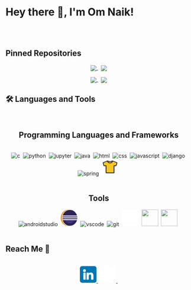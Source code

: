# Hey there 👋, I'm  Om Naik!





<!-- Boilerplate Ignore
**Nike1421/Nike1421** is a ✨ _special_ ✨ repository because its `README.md` (this file) appears on your GitHub profile.
Here are some ideas to get you started:
- 🔭 I’m currently working on ...
- 🌱 I’m currently learning ...
- 👯 I’m looking to collaborate on ...
- 🤔 I’m looking for help with ...
- 💬 Ask me about ...
- 📫 How to reach me: ...
- 😄 Pronouns: ...
- ⚡ Fun fact: ... -->


<br/>
<br/>

## Pinned Repositories
<p align="center">
    <a href="https://github.com/Nike1421/Decentralized-Ride-Hailing-System-using-Blockchain">
        <img width='49%' align="center"src="https://github-readme-stats.vercel.app/api/pin/?username=Nike1421&repo=Decentralized-Ride-Hailing-System-using-Blockchain&border_color=2D826D&bg_color=0D1117&title_color=6CD3BF&text_color=C9D1D9&icon_color=6CD3BF" />
    </a>
    <span>&nbsp;</span>
    <a href="https://github.com/Nike1421/Java-Session-Codes">
        <img width='49%' align="center"src="https://github-readme-stats.vercel.app/api/pin/?username=Nike1421&repo=Java-Session-Codes&border_color=2D826D&bg_color=0D1117&title_color=6CD3BF&text_color=C9D1D9&icon_color=6CD3BF" />
    </a>
</p>

<p align="center">
    <a href="">
        <img width='60.25%' align="center"src="https://github-readme-stats.vercel.app/api?username=Nike1421&&show_icons=true&title_color=ffffff&icon_color=bb2acf&text_color=daf7dc&bg_color=151515" />
    </a>
    <span>&nbsp;</span>
    <a href="">
        <img width='37.25%' align="center"src="https://github-readme-stats.vercel.app/api/top-langs/?username=Nike1421&count_private=true&theme=tokyonight&langs_count=3" />
    </a>
</p>

## 🛠️ Languages and Tools

<br/>

<div align="center">
    <h2 align="center">Programming Languages and Frameworks</h2>
    <br/>
    <img src="https://cdn.jsdelivr.net/gh/devicons/devicon/icons/c/c-original.svg" alt="c" width="45" height="45" />&nbsp;
    <img src="https://cdn.jsdelivr.net/gh/devicons/devicon/icons/python/python-original.svg" alt="python" width="45" height="45" />&nbsp;
    <img src="https://cdn.jsdelivr.net/gh/devicons/devicon/icons/jupyter/jupyter-original.svg" alt="jupyter" width="45" height="45" />&nbsp;
    <img src="https://cdn.jsdelivr.net/gh/devicons/devicon/icons/java/java-original.svg" alt="java" width="45" height="45" />&nbsp;
    <img src="https://cdn.jsdelivr.net/gh/devicons/devicon/icons/html5/html5-original.svg" alt="html" width="45" height="45" />&nbsp;
    <img src="https://cdn.jsdelivr.net/gh/devicons/devicon/icons/css3/css3-original.svg" alt="css" width="45" height="45" />&nbsp;
    <img src="https://cdn.jsdelivr.net/gh/devicons/devicon/icons/javascript/javascript-original.svg" alt="javascript" width="45" height="45" />&nbsp;
    <img src="https://cdn.jsdelivr.net/gh/devicons/devicon/icons/django/django-plain.svg" alt="django" width="45" height="45" />&nbsp;
    <img src="https://cdn.jsdelivr.net/gh/devicons/devicon/icons/spring/spring-original.svg" alt="spring" width="45" height="45" />&nbsp;
    <img src="https://github.com/Nike1421/Nike1421/blob/main/res/tools-and-framework-icons/jersey.png" alt="jersey" width="45" height="45" />&nbsp;
    <!-- <img src="https://cdn.jsdelivr.net/gh/devicons/devicon/icons/figma/figma-original.svg" alt="" width="45" height="45" />&nbsp; -->
</div>
<br/>
<div align="center">
    <h2 align="center">Tools</h2>
    <img src="https://cdn.jsdelivr.net/gh/devicons/devicon/icons/androidstudio/androidstudio-original.svg" alt="androidstudio" width="45" height="45" />&nbsp;
    <img src="https://github.com/Nike1421/Nike1421/blob/main/res/tools-and-framework-icons/eclipse.png" alt="eclipse" width="45" height="45" />&nbsp;
    <img src="https://cdn.jsdelivr.net/gh/devicons/devicon/icons/vscode/vscode-original.svg" alt="vscode" width="45" height="45" />&nbsp;
    <img src="https://cdn.jsdelivr.net/gh/devicons/devicon/icons/git/git-original.svg" alt="git" width="45" height="45" />&nbsp;
    <img src="https://github.com/Nike1421/Nike1421/blob/main/res/social-media-icons/github.png" alt="github" width="45" height="45" />&nbsp;
    <img src="https://cdn.jsdelivr.net/gh/devicons/devicon/icons/canva/canva-original.svg" alt="" width="45" height="45" />&nbsp;
    <img src="https://cdn.jsdelivr.net/gh/devicons/devicon/icons/figma/figma-original.svg" alt="" width="45" height="45" />&nbsp;
</div>    

<br/>

## Reach Me 🔗
<br/>
<div align="center">
    <!-- <a href="omnaik54@gmail.com"><img src="https://github.com/Nike1421/Nike1421/blob/main/res/social-media-icons/gmail.png" alt="gmail" width="45" height="45" />&nbsp;</a> -->
    <!-- <a href=""><img src="https://github.com/Nike1421/Nike1421/blob/main/res/social-media-icons/discord.png" alt="discord" width="45" height="45" />&nbsp;</a> -->
    <a href="https://www.linkedin.com/in/omnaik54/"><img src="https://github.com/Nike1421/Nike1421/blob/main/res/social-media-icons/linkedin.png" alt="linkedin" width="45" height="45" />&nbsp;</a>
    <a href="https://github.com/Nike1421"><img src="https://github.com/Nike1421/Nike1421/blob/main/res/social-media-icons/github.png" alt="github" width="45" height="45" />&nbsp;</a>
    <!-- <a href=""><img src="https://github.com/Nike1421/Nike1421/blob/main/res/social-media-icons/gmail.png" alt="gmail" width="45" height="45" />&nbsp;</a> -->
    
</div>
